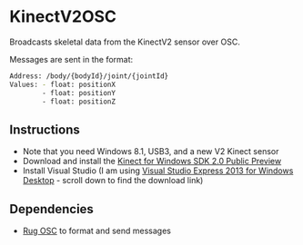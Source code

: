 KinectV2OSC
===========
Broadcasts skeletal data from the KinectV2 sensor over OSC.

Messages are sent in the format:

```sh
Address: /body/{bodyId}/joint/{jointId}
Values: - float: positionX
        - float: positionY
        - float: positionZ
```

Instructions
------------
- Note that you need Windows 8.1, USB3, and a new V2 Kinect sensor
- Download and install the [Kinect for Windows SDK 2.0 Public Preview](http://www.microsoft.com/en-us/download/details.aspx?id=43661)
- Install Visual Studio (I am using [Visual Studio Express 2013 for Windows Desktop](http://www.visualstudio.com/en-us/products/visual-studio-express-vs.aspx) - scroll down to find the download link)

Dependencies
------------
- [Rug OSC](https://www.nuget.org/packages/Rug.Osc/) to format and send messages